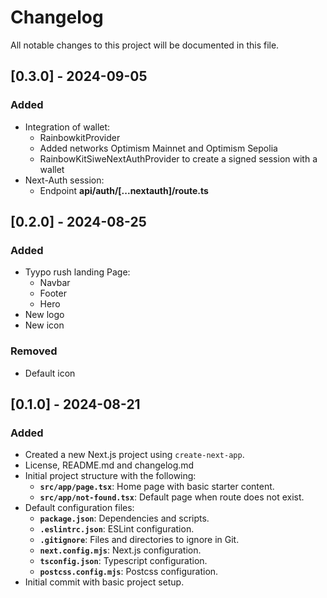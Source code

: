 # Changelog

All notable changes to this project will be documented in this file.

## [0.3.0] - 2024-09-05

### Added
- Integration of wallet:
  - RainbowkitProvider
  - Added networks Optimism Mainnet and Optimism Sepolia
  - RainbowKitSiweNextAuthProvider to create a signed session with a wallet
- Next-Auth session:
  - Endpoint **api/auth/[...nextauth]/route.ts**
  

## [0.2.0] - 2024-08-25

### Added

- Tyypo rush landing Page:
  - Navbar
  - Footer
  - Hero
- New logo
- New icon

### Removed

- Default icon

## [0.1.0] - 2024-08-21

### Added

- Created a new Next.js project using `create-next-app`.
- License, README.md and changelog.md
- Initial project structure with the following:
  - **`src/app/page.tsx`**: Home page with basic starter content.
  - **`src/app/not-found.tsx`**: Default page when route does not exist.
- Default configuration files:
  - **`package.json`**: Dependencies and scripts.
  - **`.eslintrc.json`**: ESLint configuration.
  - **`.gitignore`**: Files and directories to ignore in Git.
  - **`next.config.mjs`**: Next.js configuration.
  - **`tsconfig.json`**: Typescript configuration.
  - **`postcss.config.mjs`**: Postcss configuration.
- Initial commit with basic project setup.
